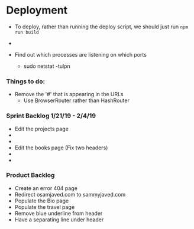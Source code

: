 # Deployment

 - To deploy, rather than running the deploy script, we should just run 
    `npm run build`
 - 

 - Find out which processes are listening on which ports
    * sudo netstat -tulpn

 
### Things to do:
 - Remove the '#' that is appearing in the URLs
    * Use BrowserRouter rather than HashRouter
 
### Sprint Backlog 1/21/19 - 2/4/19
 - Edit the projects page
 - 
 - 
 - Edit the books page (Fix two headers)
 - 
 - 
 
### Product Backlog
 - Create an error 404 page
 - Redirect osamjaved.com to sammyjaved.com
 - Populate the Bio page
 - Populate the travel page
 - Remove blue underline from header
 - Have a separating line under header